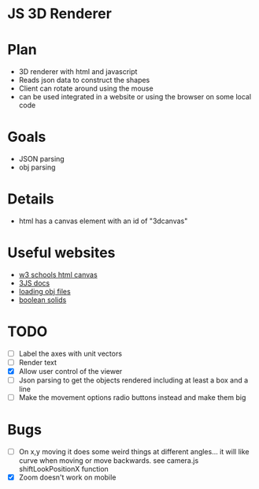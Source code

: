 # JS 3D Renderer

# Plan
- 3D renderer with html and javascript
- Reads json data to construct the shapes
- Client can rotate around using the mouse 
- can be used integrated in a website or using the browser on some local code

# Goals
- JSON parsing
- obj parsing 

# Details
- html has a canvas element with an id of "3dcanvas"

# Useful websites
- [w3 schools html canvas](https://www.w3schools.com/html/html5_canvas.asp)
- [3JS docs](https://threejs.org/docs/index.html#manual/en/introduction/Creating-a-scene)
- [loading obj files](https://threejs.org/docs/#examples/en/loaders/OBJLoader)
- [boolean solids](https://discourse.threejs.org/t/how-to-implement-boolean-operations-in-the-current-version-of-threejs/46767/2)

# TODO
- [ ] Label the axes with unit vectors
- [ ] Render text
- [x] Allow user control of the viewer
- [ ] Json parsing to get the objects rendered including at least a box and a line
- [ ] Make the movement options radio buttons instead and make them big

# Bugs
- [ ] On x,y moving it does some weird things at different angles... it will like curve when moving or move backwards. see camera.js shiftLookPositionX function
- [x] Zoom doesn't work on mobile